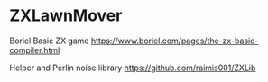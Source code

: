 # ZXLawnMover
Boriel Basic ZX game
https://www.boriel.com/pages/the-zx-basic-compiler.html

Helper and Perlin noise library
https://github.com/raimis001/ZXLib
